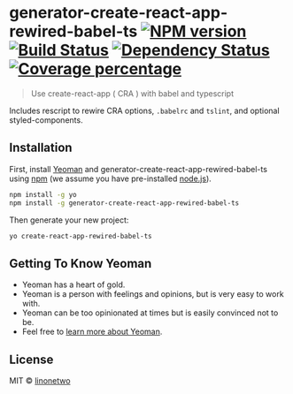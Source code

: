 # generator-create-react-app-rewired-babel-ts [![NPM version][npm-image]][npm-url] [![Build Status][travis-image]][travis-url] [![Dependency Status][daviddm-image]][daviddm-url] [![Coverage percentage][coveralls-image]][coveralls-url]
> Use create-react-app ( CRA ) with babel and typescript

Includes rescript to rewire CRA options, `.babelrc` and `tslint`, and optional styled-components.

## Installation

First, install [Yeoman](http://yeoman.io) and generator-create-react-app-rewired-babel-ts using [npm](https://www.npmjs.com/) (we assume you have pre-installed [node.js](https://nodejs.org/)).

```bash
npm install -g yo
npm install -g generator-create-react-app-rewired-babel-ts
```

Then generate your new project:

```bash
yo create-react-app-rewired-babel-ts
```

## Getting To Know Yeoman

 * Yeoman has a heart of gold.
 * Yeoman is a person with feelings and opinions, but is very easy to work with.
 * Yeoman can be too opinionated at times but is easily convinced not to be.
 * Feel free to [learn more about Yeoman](http://yeoman.io/).

## License

MIT © [linonetwo](onetwo.ren)


[npm-image]: https://badge.fury.io/js/generator-create-react-app-rewired-babel-ts.svg
[npm-url]: https://npmjs.org/package/generator-create-react-app-rewired-babel-ts
[travis-image]: https://travis-ci.org/linonetwo/generator-create-react-app-rewired-babel-ts.svg?branch=master
[travis-url]: https://travis-ci.org/linonetwo/generator-create-react-app-rewired-babel-ts
[daviddm-image]: https://david-dm.org/linonetwo/generator-create-react-app-rewired-babel-ts.svg?theme=shields.io
[daviddm-url]: https://david-dm.org/linonetwo/generator-create-react-app-rewired-babel-ts
[coveralls-image]: https://coveralls.io/repos/linonetwo/generator-create-react-app-rewired-babel-ts/badge.svg
[coveralls-url]: https://coveralls.io/r/linonetwo/generator-create-react-app-rewired-babel-ts
